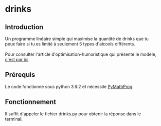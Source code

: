 # drinks

<h2> Introduction </h2>
Un programme linéaire simple qui maximise la quantité de drinks que tu peux faire si tu es limité à seulement 5 types d'alcools différents.
<br><br>
Pour consulter l'article d'optimisation-humoristique qui présente le modèle, <a href="https://helenebecotte.com/2019/08/27/les-5-ingredients-qui-te-permettent-de-faire-un-maximum-de-drinks-differents/">c'est par ici</a>.

<h2> Prérequis </h2>
Le code fonctionne sous python 3.6.2 et nécessite <a href="http://pymprog.sourceforge.net/">PyMathProg</a>.

<h2> Fonctionnement </h2>
Il suffit d'appeler le fichier drinks.py pour obtenir la réponse dans le terminal.
